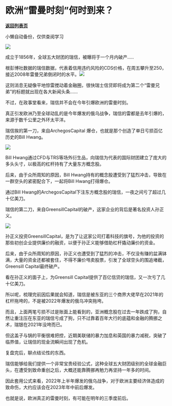 # 欧洲“雷曼时刻”何时到来？

[**返回列表页**](/gzh/政事堂2019)

小懒自动备份，仅供查阅学习

![](https://mmbiz.qpic.cn/mmbiz_png/rxhS23yu8cMw2QNDv5EDTfWLqQF5o1bEZMibIY4TuLia87O0QHZLa7f26OiclRNrPicW3F0icia18bjWnSG6KIXoNJDA/640?wx_fmt=png)

  

成立于1856年，全球五大财团的瑞信，被曝将于一个月内破产.....

根彭博社数据的瑞信数据，代表着信用违约风险的CDS价格，在周五攀升至250，接近2008年雷曼兄弟倒闭时的水平。![](https://mmbiz.qpic.cn/mmbiz_jpg/rxhS23yu8cMw2QNDv5EDTfWLqQF5o1bEty4VzBMtLGr2CXRCEftgr9gNCssw56xb6Nh6x3Gd9PyM19pX0NcnnA/640?wx_fmt=jpeg)

这则消息无疑像平地惊雷搅动着金融圈，很快瑞士信贷即将成为第二个“雷曼兄弟”的标题就出现在各大新闻头条......

不过，在政事堂看来，瑞信并不会在今年引爆欧洲的雷曼时刻。

真正引发欧洲乃至全球动乱的是今年爆发的俄乌战争，瑞信的雷都是去年引爆的，来源于数千公里之外环太平洋。

瑞信挨的第一刀，来自ArchegosCapital 爆仓，也就是那个创造了单日亏损百亿历史的Bill Hwang。

![](https://mmbiz.qpic.cn/mmbiz_png/rxhS23yu8cMw2QNDv5EDTfWLqQF5o1bEGyEgibFCgM6pgam7icBGNEPtQOYDsc9zob43ibrANEJ2dDfrQFA97XlNg/640?wx_fmt=png)

Bill Hwang通过CFD与TRS等场外衍生品，向瑞信为代表的国际财团建立了庞大的多头头寸，以极高的杠杆持有了大量东方概念股。

后来，由于众所周知的原因，Bill Hwang持有的概念股遭受到了猛烈冲击，导致在一群空头的紧密配合下，一起将Bill Hwang打得爆仓。

通过Bill Hwang的ArchegosCapital下注东方概念股的瑞信，一夜之间亏了超过几十亿美刀。

  

瑞信的第二刀，来自GreensillCapital的破产，这家企业的背后是著名投资人孙正义。

![](https://mmbiz.qpic.cn/mmbiz_jpg/rxhS23yu8cMw2QNDv5EDTfWLqQF5o1bEAgKM3W3pl7UxUBm5CpIwJNUHtL8gZoZJjrn0jof1dFl11Uyt2Jhk3w/640?wx_fmt=jpeg)  

孙正义投资GreensillCapital，是为了让这家公司打着科技的旗号，为他的投资的那些初创企业提供廉价的融资，以便于孙正义能够借助杠杆撬动廉价的资金。

后来，由于众所周知的原因，孙正义也遭受到了猛烈的冲击，不仅没有赚的盆满钵满，大量的资金还都被套住，不得不廉价甩卖股票，引发了全球空头的围追堵截，Greensill
Capital最终破产。

看在孙正义的面子上，为Greensill Capital提供了百亿信贷的瑞信，又一次亏了几十亿美刀。  

  

所以呢，梳理完前因后果就会知道，瑞信是被东亚的三个商界大佬早在2021年的杠杆拖垮的，不是被2022年爆发的俄乌冲突拖垮。  

而且，上面两笔亏损不过是账面上能看到的，亚洲概念股在过去一年跌成了狗，自然让重注压在东亚的瑞信亏成了狗，只不过靠着百年大行的底蕴和金融的腾挪之术，瑞银在2021年没垮而已。

但这盖子与锅的平衡很难把控，近期美联储的暴力加息和英国的暴力减税，突破了临界值，让瑞信的现金流瞬间出现了危机。

  

复盘完后，聊点结论性的东西。  

瑞信能够给我们提供一个非常宝贵经验公式，这种全球五大财团级别的全球金融巨头，在遭受到致命重创之后，大概还能靠腾挪再勉力再坚持一年多的时间。

因此套用公式来看，2022年上半年爆发的俄乌战争，对于欧洲主要经济体造成的致命伤，大约应该会在2023年年中前后爆发。  

也就是说，欧洲真正的雷曼时刻，有可能在明年的三季度前后。

